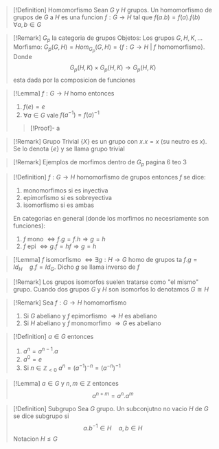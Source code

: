 >[!Definition] Homomorfismo
>Sean $G$ y $H$ grupos. Un homomorfismo de grupos de $G$ a $H$ es una funcion $f:G\rightarrow H$ tal que $f(a.b)=f(a).f(b) \quad \forall a,b\in G$

>[!Remark] $G_{p}$ la categoria de grupos
>Objetos: Los grupos $G,H,K,\ldots$
>Morfismo: $G_{p}(G,H)=Hom_{G_{p}}(G,H) = \{ f:G\rightarrow H  \ | \ f \text{ homomorfismo} \}$. Donde 
>$$G_{p}(H,K)\times G_{p}(H,K)\rightarrow G_{p}(H,K)$$ 
>esta dada por la composicion de funciones

>[!Lemma]
>$f : G\rightarrow H$ homo entonces
>1. $f(e)=e$
>2. $\forall a\in G$ vale $f(a^{-1})=f(a)^{-1}$
>>[!Proof]-
>>a

>[!Remark] Grupo Trivial
>$\{ X \}$ es un grupo con $x.x=x$ (su neutro es $x$). Se lo denota $\{ e \}$ y se llama grupo trivial

>[!Remark] Ejemplos de morfimos dentro de $G_{p}$
>pagina 6 teo 3

>[!Definition]
>$f : G\rightarrow H$ homomorfismo de grupos entonces $f$ se dice:
>1. monomorfimos si es inyectiva
>2. epimorfismo si es sobreyectiva
>3. isomorfismo si es ambas
>
>En categorias en general (donde los morfimos no necesriamente son funciones):
>1. $f$ mono $\iff f.g=f.h \Rightarrow g=h$
>2. $f$ epi $\iff g.f=hf \Rightarrow g=h$

>[!Lemma]
>$f$ isomorfismo $\iff \exists g : H\rightarrow G$ homo de grupos ta $f.g=Id_{H} \quad g.f=Id_{G}$. Dicho $g$ se llama inverso de $f$

>[!Remark]
>Los grupos isomorfos suelen tratarse como "el mismo" grupo. Cuando dos grupos $G$ y $H$ son isomorfos lo denotamos $G\cong H$

>[!Remark]
>Sea $f : G\rightarrow H$ homomorfismo
>1. Si $G$ abeliano y $f$ epimorfismo $\Rightarrow H$ es abeliano
>2. Si $H$ abeliano y $f$ monomorfimo $\Rightarrow G$ es abeliano

>[!Definition]
>$a\in G$ entonces 
>1. $a^{n}=a^{n-1}.a$
>2. $a^{0}=e$
>3. Si $n\in \mathbb{Z}_{< 0}$ $a^{n}=(a^{-1})^{-n}=(a^{-n})^{-1}$

>[!Lemma]
>$a\in G$ y $n,m\in \mathbb{Z}$ entonces 
>$$a^{n+m} =a^{n} .a^{m} $$

>[!Definition] Subgrupo
>Sea $G$ grupo. Un subconjutno no vacio $H$ de $G$ se dice subgrupo si 
>$$a.b^{-1}\in H\quad a,b\in H $$
>Notacion $H \leqslant G$